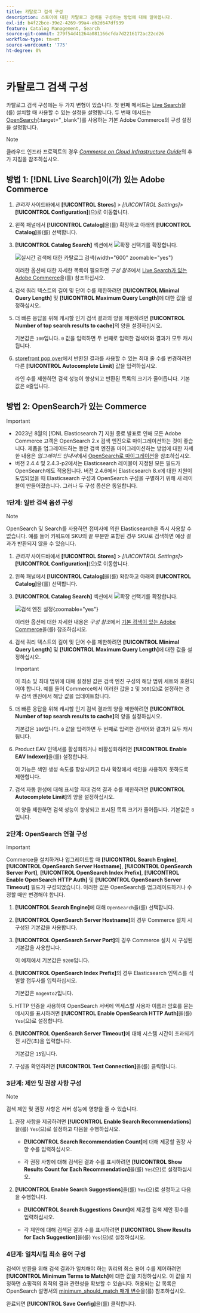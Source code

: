 ```yaml
---
title: 카탈로그 검색 구성
description: 스토어에 대한 카탈로그 검색을 구성하는 방법에 대해 알아봅니다.
exl-id: b4f22bce-39e2-4269-99a4-eb2d647df939
feature: Catalog Management, Search
source-git-commit: 279f54d41264a081166cfda7d2216172ac22cd26
workflow-type: tm+mt
source-wordcount: '775'
ht-degree: 0%

---
```


# 카탈로그 검색 구성

카탈로그 검색 구성에는 두 가지 변형이 있습니다. 첫 번째 메서드는 [Live Search](https://experienceleague.adobe.com/docs/commerce-merchant-services/live-search/overview.html)을(를) 설치할 때 사용할 수 있는 설정을 설명합니다. 두 번째 메서드는 [OpenSearch](https://experienceleague.adobe.com/docs/commerce-operations/installation-guide/prerequisites/search-engine/overview.html){:target=&quot;_blank&quot;}를 사용하는 기본 Adobe Commerce의 구성 설정을 설명합니다.

>[!NOTE]
>
>클라우드 인프라 프로젝트의 경우 [_Commerce on Cloud Infrastructure Guide_](https://experienceleague.adobe.com/en/docs/commerce-cloud-service/user-guide/configure/service/opensearch)의 추가 지침을 참조하십시오.

## 방법 1: [!DNL Live Search]이(가) 있는 Adobe Commerce

1. _관리자_ 사이드바에서 **[!UICONTROL Stores]** > _[!UICONTROL Settings]_>**[!UICONTROL Configuration]**(으)로 이동합니다.

1. 왼쪽 패널에서 **[!UICONTROL Catalog]**&#x200B;을(를) 확장하고 아래의 **[!UICONTROL Catalog]**&#x200B;을(를) 선택합니다.

1. **[!UICONTROL Catalog Search]** 섹션에서 ![확장 선택기](../assets/icon-display-expand.png)를 확장합니다.

   ![실시간 검색에 대한 카탈로그 검색](../configuration-reference/catalog/assets/catalog-search-live-search.png){width="600" zoomable="yes"}

   이러한 옵션에 대한 자세한 목록이 필요하면 _구성 참조_&#x200B;에서 [Live Search가 있는 Adobe Commerce](../configuration-reference/catalog/catalog.md#adobe-commerce-with-live-search)을(를) 참조하십시오.

1. 검색 쿼리 텍스트의 길이 및 단어 수를 제한하려면 **[!UICONTROL Minimal Query Length]** 및 **[!UICONTROL Maximum Query Length]**&#x200B;에 대한 값을 설정하십시오.

1. 더 빠른 응답을 위해 캐시할 인기 검색 결과의 양을 제한하려면 **[!UICONTROL Number of top search results to cache]**&#x200B;의 양을 설정하십시오.

   기본값은 `100`입니다. `0` 값을 입력하면 두 번째로 입력한 검색어와 결과가 모두 캐시됩니다.

1. [storefront pop over](https://experienceleague.adobe.com/docs/commerce-merchant-services/live-search/live-search-storefront/quick-tour.html)에서 반환된 결과를 사용할 수 있는 최대 줄 수를 변경하려면 다른 **[!UICONTROL Autocomplete Limit]** 값을 입력하십시오.

   라인 수를 제한하면 검색 성능이 향상되고 반환된 목록의 크기가 줄어듭니다. 기본값은 `8`줄입니다.

## 방법 2: OpenSearch가 있는 Commerce

>[!IMPORTANT]
>
>- 2023년 8월의 [!DNL Elasticsearch 7] 지원 종료 발표로 인해 모든 Adobe Commerce 고객은 OpenSearch 2.x 검색 엔진으로 마이그레이션하는 것이 좋습니다. 제품을 업그레이드하는 동안 검색 엔진을 마이그레이션하는 방법에 대한 자세한 내용은 _업그레이드 안내서_&#x200B;에서 [OpenSearch로 마이그레이션](https://experienceleague.adobe.com/docs/commerce-operations/upgrade-guide/prepare/opensearch-migration.html)을 참조하십시오.
>- 버전 2.4.4 및 2.4.3-p2에서는 Elasticsearch 레이블이 지정된 모든 필드가 OpenSearch에도 적용됩니다. 버전 2.4.6에서 Elasticsearch 8.x에 대한 지원이 도입되었을 때 Elasticsearch 구성과 OpenSearch 구성을 구별하기 위해 새 레이블이 만들어졌습니다. 그러나 두 구성 옵션은 동일합니다.

### 1단계: 일반 검색 옵션 구성

>[!NOTE]
>
>OpenSearch 및 Search를 사용하면 접미사에 의한 Elasticsearch을 즉시 사용할 수 없습니다. 예를 들어 키워드에 SKU의 끝 부분만 포함된 경우 SKU로 검색하면 예상 결과가 반환되지 않을 수 있습니다.

1. _관리자_ 사이드바에서 **[!UICONTROL Stores]** > _[!UICONTROL Settings]_>**[!UICONTROL Configuration]**(으)로 이동합니다.

1. 왼쪽 패널에서 **[!UICONTROL Catalog]**&#x200B;을(를) 확장하고 아래의 **[!UICONTROL Catalog]**&#x200B;을(를) 선택합니다.

1. **[!UICONTROL Catalog Search]** 섹션에서 ![확장 선택기](../assets/icon-display-expand.png)를 확장합니다.

   ![검색 엔진 설정](../configuration-reference/catalog/assets/catalog-search-opensearch.png){zoomable="yes"}

   이러한 옵션에 대한 자세한 내용은 _구성 참조_&#x200B;에서 [기본 검색이 있는 Adobe Commerce](../configuration-reference/catalog/catalog.md#adobe-commerce-with-native-search)을(를) 참조하십시오.

1. 검색 쿼리 텍스트의 길이 및 단어 수를 제한하려면 **[!UICONTROL Minimal Query Length]** 및 **[!UICONTROL Maximum Query Length]**&#x200B;에 대한 값을 설정하십시오.

   >[!IMPORTANT]
   >
   >이 최소 및 최대 범위에 대해 설정된 값은 검색 엔진 구성의 해당 범위 세트와 호환되어야 합니다. 예를 들어 Commerce에서 이러한 값을 `2` 및 `300`(으)로 설정하는 경우 검색 엔진에서 해당 값을 업데이트합니다.

1. 더 빠른 응답을 위해 캐시할 인기 검색 결과의 양을 제한하려면 **[!UICONTROL Number of top search results to cache]**&#x200B;의 양을 설정하십시오.

   기본값은 `100`입니다. `0` 값을 입력하면 두 번째로 입력한 검색어와 결과가 모두 캐시됩니다.

1. Product EAV 인덱서를 활성화하거나 비활성화하려면 **[!UICONTROL Enable EAV Indexer]**&#x200B;을(를) 설정합니다.

   이 기능은 색인 생성 속도를 향상시키고 타사 확장에서 색인을 사용하지 못하도록 제한합니다.

1. 검색 자동 완성에 대해 표시할 최대 검색 결과 수를 제한하려면 **[!UICONTROL Autocomplete Limit]**&#x200B;의 양을 설정하십시오.

   이 양을 제한하면 검색 성능이 향상되고 표시된 목록 크기가 줄어듭니다. 기본값은 `8`입니다.

### 2단계: OpenSearch 연결 구성

>[!IMPORTANT]
>
>Commerce을 설치하거나 업그레이드할 때 **[!UICONTROL Search Engine]**, **[!UICONTROL OpenSearch Server Hostname]**, **[!UICONTROL OpenSearch Server Port]**, **[!UICONTROL OpenSearch Index Prefix]**, **[!UICONTROL Enable OpenSearch HTTP Auth]** 및 **[!UICONTROL OpenSearch Server Timeout]** 필드가 구성되었습니다. 이러한 값은 OpenSearch를 업그레이드하거나 수정할 때만 변경해야 합니다.

1. **[!UICONTROL Search Engine]**&#x200B;에 대해 `OpenSearch`을(를) 선택합니다.

1. **[!UICONTROL OpenSearch Server Hostname]**&#x200B;의 경우 Commerce 설치 시 구성된 기본값을 사용합니다.

1. **[!UICONTROL OpenSearch Server Port]**&#x200B;의 경우 Commerce 설치 시 구성된 기본값을 사용합니다.

   이 예제에서 기본값은 `9200`입니다.

1. **[!UICONTROL OpenSearch Index Prefix]**&#x200B;의 경우 Elasticsearch 인덱스를 식별할 접두사를 입력하십시오.

   기본값은 `magento2`입니다.

1. HTTP 인증을 사용하여 OpenSearch 서버에 액세스할 사용자 이름과 암호를 묻는 메시지를 표시하려면 **[!UICONTROL Enable OpenSearch HTTP Auth]**&#x200B;을(를) `Yes`(으)로 설정합니다.

1. **[!UICONTROL OpenSearch Server Timeout]**&#x200B;에 대해 시스템 시간이 초과되기 전 시간(초)을 입력합니다.

   기본값은 `15`입니다.

1. 구성을 확인하려면 **[!UICONTROL Test Connection]**&#x200B;을(를) 클릭합니다.

### 3단계: 제안 및 권장 사항 구성

>[!NOTE]
>
>검색 제안 및 권장 사항은 서버 성능에 영향을 줄 수 있습니다.

1. 권장 사항을 제공하려면 **[!UICONTROL Enable Search Recommendations]**&#x200B;을(를) `Yes`(으)로 설정하고 다음을 수행하십시오.

   - **[!UICONTROL Search Recommendation Count]**&#x200B;에 대해 제공할 권장 사항 수를 입력하십시오.

   - 각 권장 사항에 대해 검색된 결과 수를 표시하려면 **[!UICONTROL Show Results Count for Each Recommendation]**&#x200B;을(를) `Yes`(으)로 설정하십시오.

1. **[!UICONTROL Enable Search Suggestions]**&#x200B;을(를) `Yes`(으)로 설정하고 다음을 수행합니다.

   - **[!UICONTROL Search Suggestions Count]**&#x200B;에 제공할 검색 제안 횟수를 입력하십시오.

   - 각 제안에 대해 검색된 결과 수를 표시하려면 **[!UICONTROL Show Results for Each Suggestion]**&#x200B;을(를) `Yes`(으)로 설정하십시오.

### 4단계: 일치시킬 최소 용어 구성

검색어 반환을 위해 검색 결과가 일치해야 하는 쿼리의 최소 용어 수를 제어하려면 **[!UICONTROL Minimum Terms to Match]**&#x200B;에 대한 값을 지정하십시오. 이 값을 지정하면 쇼핑객의 최적의 결과 관련성을 확보할 수 있습니다. 허용되는 값 목록은 OpenSearch 설명서의 [minimum_should_match 매개 변수](https://opensearch.org/docs/latest/query-dsl/minimum-should-match/)을(를) 참조하십시오.

완료되면 **[!UICONTROL Save Config]**&#x200B;을(를) 클릭합니다.
